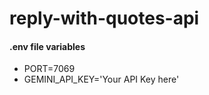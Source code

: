 # reply-with-quotes-api

#### .env file variables

- PORT=7069
- GEMINI_API_KEY='Your API Key here'

